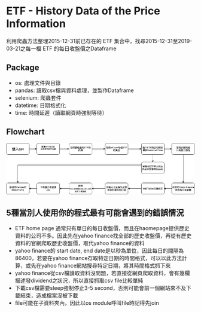 # ETF - History Data of the Price Information
利用爬蟲方法整理2015-12-31前已存在的 ETF 集合中，找尋2015-12-31至2019-03-21之每一檔 ETF 的每日收盤價之Dataframe

## Package
- os: 處理文件與目錄
- pandas: 讀取csv檔與資料處理，並製作Dataframe
- selenium: 爬蟲套件
- datetime: 日期格式化
- time: 時間延遲（讀取網頁時強制等待）

## Flowchart
![](img/flowchart.jpg)

## 5種當別人使用你的程式最有可能會遇到的錯誤情況
- ETF home page 通常只有單日的每日收盤價，而且在haomepage提供歷史資料的公司不多。因此先在yahoo finance找全部的歷史收盤價，再從有歷史資料的官網爬取歷史收盤價，取代yahoo finance的資料
- yahoo finance的 start date, end date是以秒為單位，因此每日的間隔為86400，若要在yahoo finance存取特定日期的時間格式，可以以此方法計算，或先在yahoo finance網站搜尋特定日期，將其時間格式抓下來
- yahoo finance從csv檔讀取資料沒問題，若直接從網頁爬取資料，會有幾欄描述發dividend之狀況，所以直接抓取csv file比較單純
- 下載csv檔需要sleep強制停止3-5 second，否則可能會前一個網站來不及下載結束，造成檔案沒被下載
- file可能在子資料夾內，因此以os module呼叫file時記得先join

